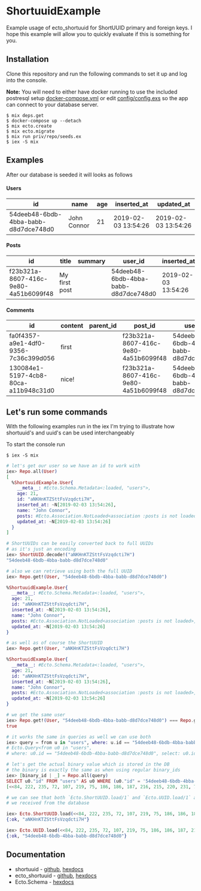 # ShortuuidExample

Example usage of ecto_shortuuid for ShortUUID primary and foreign keys. I hope this example will allow you to quickly evaluate if this is something for you.

## Installation

Clone this repository and run the following commands to set it up and log into the console.

**Note:** You will need to either have docker running to use the included postresql setup [docker-compose.yml](docker-compose.yml) or edit [config/config.exs](config/config.exs) so the app can connect to your database server.

```
$ mix deps.get
$ docker-compose up --detach
$ mix ecto.create
$ mix ecto.migrate
$ mix run priv/repo/seeds.ex
$ iex -S mix
```

## Examples

After our database is seeded it will looks as follows

#### Users

id                                   |name        |age |inserted_at         |updated_at          |
-------------------------------------|------------|----|--------------------|--------------------|
54deeb48-6bdb-4bba-babb-d8d7dce748d0 |John Connor |21  |2019-02-03 13:54:26 |2019-02-03 13:54:26 |


#### Posts
id                                   |title         |summary |user_id                              |inserted_at         |updated_at          |
-------------------------------------|--------------|--------|-------------------------------------|--------------------|--------------------|
f23b321a-8607-416c-9e80-4a51b6099f48 |My first post |        |54deeb48-6bdb-4bba-babb-d8d7dce748d0 |2019-02-03 13:54:26 |2019-02-03 13:54:26 |

#### Comments
id                                   |content |parent_id |post_id                              |user_id                              |inserted_at         |updated_at          |
-------------------------------------|--------|----------|-------------------------------------|-------------------------------------|--------------------|--------------------|
fa0f4357-a9e1-4df0-9356-7c36c399d056 |first   |          |f23b321a-8607-416c-9e80-4a51b6099f48 |54deeb48-6bdb-4bba-babb-d8d7dce748d0 |2019-02-03 13:54:26 |2019-02-03 13:54:26 |
130084e1-5197-4cb8-80ca-a11b948c31d0 |nice!   |          |f23b321a-8607-416c-9e80-4a51b6099f48 |54deeb48-6bdb-4bba-babb-d8d7dce748d0 |2019-02-03 13:54:26 |2019-02-03 13:54:26 |


## Let's run some commands
With the following examples run in the iex I'm trying to illustrate how shortuuid's and uuid's can be used interchangeably

To start the console run
```
$ iex -S mix
```

```elixir
# let's get our user so we have an id to work with
iex> Repo.all(User)
[
  %ShortuuidExample.User{
    __meta__: #Ecto.Schema.Metadata<:loaded, "users">,
    age: 21,
    id: "aNKHnKTZSttFsVzqdcti7H",
    inserted_at: ~N[2019-02-03 13:54:26],
    name: "John Connor",
    posts: #Ecto.Association.NotLoaded<association :posts is not loaded>,
    updated_at: ~N[2019-02-03 13:54:26]
  }
]

# ShortUUIDs can be easily converted back to full UUIDs
# as it's just an encoding
iex> ShortUUID.decode!("aNKHnKTZSttFsVzqdcti7H")
"54deeb48-6bdb-4bba-babb-d8d7dce748d0"

# also we can retrieve using both the full UUID
iex> Repo.get!(User, "54deeb48-6bdb-4bba-babb-d8d7dce748d0")

%ShortuuidExample.User{
  __meta__: #Ecto.Schema.Metadata<:loaded, "users">,
  age: 21,
  id: "aNKHnKTZSttFsVzqdcti7H",
  inserted_at: ~N[2019-02-03 13:54:26],
  name: "John Connor",
  posts: #Ecto.Association.NotLoaded<association :posts is not loaded>,
  updated_at: ~N[2019-02-03 13:54:26]
}

# as well as of course the ShortUUID
iex> Repo.get!(User, "aNKHnKTZSttFsVzqdcti7H")

%ShortuuidExample.User{
  __meta__: #Ecto.Schema.Metadata<:loaded, "users">,
  age: 21,
  id: "aNKHnKTZSttFsVzqdcti7H",
  inserted_at: ~N[2019-02-03 13:54:26],
  name: "John Connor",
  posts: #Ecto.Association.NotLoaded<association :posts is not loaded>,
  updated_at: ~N[2019-02-03 13:54:26]
}

# we get the same user
iex> Repo.get!(User, "54deeb48-6bdb-4bba-babb-d8d7dce748d0") === Repo.get!(User, "aNKHnKTZSttFsVzqdcti7H")
true

# it works the same in queries as well we can use both
iex> query = from u in "users", where: u.id == "54deeb48-6bdb-4bba-babb-d8d7dce748d0", select: u.id
# Ecto.Query<from u0 in "users",
# where: u0.id == "54deeb48-6bdb-4bba-babb-d8d7dce748d0", select: u0.id>

# let's get the actual binary value which is stored in the DB
# the binary is exactly the same as when using regular binary_ids
iex> [binary_id | _] = Repo.all(query)
SELECT u0."id" FROM "users" AS u0 WHERE (u0."id" = '54deeb48-6bdb-4bba-babb-d8d7dce748d0') []
[<<84, 222, 235, 72, 107, 219, 75, 186, 186, 187, 216, 215, 220, 231, 72, 208>>]

# we can see that both `Ecto.ShortUUID.load/1` and `Ecto.UUID.load/1` are able to load the binary uuid
# we received from the database

iex> Ecto.ShortUUID.load(<<84, 222, 235, 72, 107, 219, 75, 186, 186, 187, 216, 215, 220, 231, 72, 208>>)
{:ok, "aNKHnKTZSttFsVzqdcti7H"}

iex> Ecto.UUID.load(<<84, 222, 235, 72, 107, 219, 75, 186, 186, 187, 216, 215, 220, 231, 72, 208>>)
{:ok, "54deeb48-6bdb-4bba-babb-d8d7dce748d0"}
```

## Documentation

* shortuuid - [github](https://github.com/gpedic/ex_shortuuid), [hexdocs](https://hexdocs.pm/shortuuid/ShortUUID.html)
* ecto_shortuuid - [github](https://github.com/gpedic/ecto_shortuuid), [hexdocs](https://hexdocs.pm/ecto_shortuuid/Ecto.ShortUUID.html)
* Ecto.Schema - [hexdocs](https://hexdocs.pm/ecto/Ecto.Schema.html#module-schema-attributes)